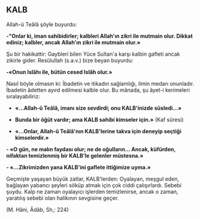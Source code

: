 ## KALB

Allah-ü Teâlâ şöyle buyurdu:

**-"Onlar ki, iman sahibidirler; kalbleri Al­lah'ın zikri ile mutmain olur. Dikkat ediniz; kalbler, ancak Allah'ın zikri ile mutmain olur.»**

Şu bir hakikattir: Gaybleri bilen Yüce Sultan'a karşı kalbin gafleti ancak zikirle gider. Resûlullah (s.a.v.) bize beyan buyurdu:

**-«Onun Islâhı ile, bütün cesed Islâh olur.»**

Nasıl böyle olmasın ki: İbadetin ve itikadın sağlamlığı, ilmin medarı onunladır. İbadetin âdetten ayırd edilmesi kalble olur. Bu mânada, şu âyet-i kerimeleri sıralayabi­liriz:

-  **«...Allah-û Teâlâ, imanı size sevdirdi; onu KALB'inizde süsledi...»**

-  **Bunda bir öğüt vardır; ama KALB sahi­bi kimseler için.»** (Kaf sûresi)

-  **«...Onlar, Allah-û Teâlâ'nın KALB'lerine takva için deneyip seçtiği kimselerdir.»**

**- «O gün, ne malın faydası olur; ne de oğul­ların... Ancak, küfürden, nifaktan temizlenmiş bir KALB'le gelenler müstesna.»**

**-  «...Zikrimizden yana KALB'ini gaflete it­tiğimize uyma.»**

Geçmişte yaşayan büyük zatlar, KALB'lerden: Oyalayan, meşgul eden, bağlayan yaban­cı şeyleri söküp atmak için çok ciddi çalışırlar­dı. Sebebi şuydu. Kalp ne zaman oyalayıcı işler­den temizlenirse, ancak o zaman, yaratılış sebebi olan halikının sevgisine geçer.

(M. Hâni, Âdâb, Sh,: 224)
